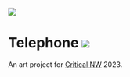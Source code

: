 ![](https://images.unsplash.com/photo-1560268744-aaab797cdfc4?ixlib=rb-1.2.1&ixid=MnwxMjA3fDB8MHxwaG90by1wYWdlfHx8fGVufDB8fHx8&auto=format&fit=crop&w=1770&q=80)

# Telephone ![](https://github.com/matthewtole/telephone/actions/workflows/python-app.yml/badge.svg)

An art project for [Critical NW](https://criticalnw.org) 2023.

